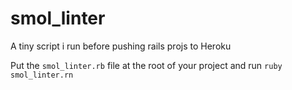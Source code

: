 # smol_linter
A tiny script i run before pushing rails projs to Heroku

Put the `smol_linter.rb` file at the root of your project and run `ruby smol_linter.rn` 
